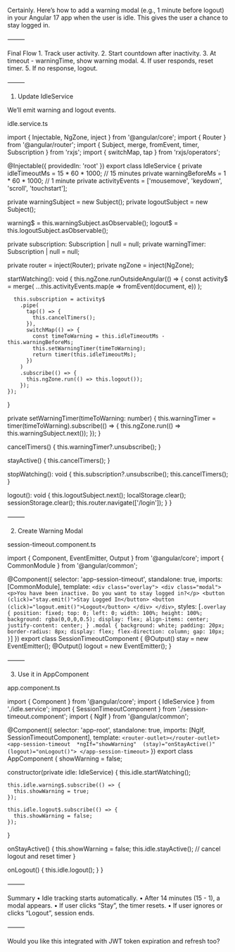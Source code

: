 Certainly. Here’s how to add a warning modal (e.g., 1 minute before logout) in your Angular 17 app when the user is idle. This gives the user a chance to stay logged in.

⸻

Final Flow
	1.	Track user activity.
	2.	Start countdown after inactivity.
	3.	At timeout - warningTime, show warning modal.
	4.	If user responds, reset timer.
	5.	If no response, logout.

⸻

1. Update IdleService

We’ll emit warning and logout events.

idle.service.ts

import { Injectable, NgZone, inject } from '@angular/core';
import { Router } from '@angular/router';
import { Subject, merge, fromEvent, timer, Subscription } from 'rxjs';
import { switchMap, tap } from 'rxjs/operators';

@Injectable({ providedIn: 'root' })
export class IdleService {
  private idleTimeoutMs = 15 * 60 * 1000; // 15 minutes
  private warningBeforeMs = 1 * 60 * 1000; // 1 minute
  private activityEvents = ['mousemove', 'keydown', 'scroll', 'touchstart'];

  private warningSubject = new Subject<void>();
  private logoutSubject = new Subject<void>();

  warning$ = this.warningSubject.asObservable();
  logout$ = this.logoutSubject.asObservable();

  private subscription: Subscription | null = null;
  private warningTimer: Subscription | null = null;

  private router = inject(Router);
  private ngZone = inject(NgZone);

  startWatching(): void {
    this.ngZone.runOutsideAngular(() => {
      const activity$ = merge(
        ...this.activityEvents.map(e => fromEvent(document, e))
      );

      this.subscription = activity$
        .pipe(
          tap(() => {
            this.cancelTimers();
          }),
          switchMap(() => {
            const timeToWarning = this.idleTimeoutMs - this.warningBeforeMs;
            this.setWarningTimer(timeToWarning);
            return timer(this.idleTimeoutMs);
          })
        )
        .subscribe(() => {
          this.ngZone.run(() => this.logout());
        });
    });
  }

  private setWarningTimer(timeToWarning: number) {
    this.warningTimer = timer(timeToWarning).subscribe(() => {
      this.ngZone.run(() => this.warningSubject.next());
    });
  }

  cancelTimers() {
    this.warningTimer?.unsubscribe();
  }

  stayActive() {
    this.cancelTimers();
  }

  stopWatching(): void {
    this.subscription?.unsubscribe();
    this.cancelTimers();
  }

  logout(): void {
    this.logoutSubject.next();
    localStorage.clear();
    sessionStorage.clear();
    this.router.navigate(['/login']);
  }
}



⸻

2. Create Warning Modal

session-timeout.component.ts

import { Component, EventEmitter, Output } from '@angular/core';
import { CommonModule } from '@angular/common';

@Component({
  selector: 'app-session-timeout',
  standalone: true,
  imports: [CommonModule],
  template: `
    <div class="overlay">
      <div class="modal">
        <p>You have been inactive. Do you want to stay logged in?</p>
        <button (click)="stay.emit()">Stay Logged In</button>
        <button (click)="logout.emit()">Logout</button>
      </div>
    </div>
  `,
  styles: [`
    .overlay {
      position: fixed; top: 0; left: 0; width: 100%; height: 100%;
      background: rgba(0,0,0,0.5); display: flex; align-items: center; justify-content: center;
    }
    .modal {
      background: white; padding: 20px; border-radius: 8px;
      display: flex; flex-direction: column; gap: 10px;
    }
  `]
})
export class SessionTimeoutComponent {
  @Output() stay = new EventEmitter<void>();
  @Output() logout = new EventEmitter<void>();
}



⸻

3. Use it in AppComponent

app.component.ts

import { Component } from '@angular/core';
import { IdleService } from './idle.service';
import { SessionTimeoutComponent } from './session-timeout.component';
import { NgIf } from '@angular/common';

@Component({
  selector: 'app-root',
  standalone: true,
  imports: [NgIf, SessionTimeoutComponent],
  template: `
    <router-outlet></router-outlet>
    <app-session-timeout 
      *ngIf="showWarning" 
      (stay)="onStayActive()" 
      (logout)="onLogout()">
    </app-session-timeout>
  `
})
export class AppComponent {
  showWarning = false;

  constructor(private idle: IdleService) {
    this.idle.startWatching();

    this.idle.warning$.subscribe(() => {
      this.showWarning = true;
    });

    this.idle.logout$.subscribe(() => {
      this.showWarning = false;
    });
  }

  onStayActive() {
    this.showWarning = false;
    this.idle.stayActive(); // cancel logout and reset timer
  }

  onLogout() {
    this.idle.logout();
  }
}



⸻

Summary
	•	Idle tracking starts automatically.
	•	After 14 minutes (15 - 1), a modal appears.
	•	If user clicks “Stay”, the timer resets.
	•	If user ignores or clicks “Logout”, session ends.

⸻

Would you like this integrated with JWT token expiration and refresh too?